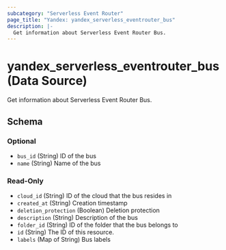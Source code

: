 ```yaml
---
subcategory: "Serverless Event Router"
page_title: "Yandex: yandex_serverless_eventrouter_bus"
description: |-
  Get information about Serverless Event Router Bus.
---
```


# yandex_serverless_eventrouter_bus (Data Source)

Get information about Serverless Event Router Bus.

<!-- schema generated by tfplugindocs -->
## Schema

### Optional

- `bus_id` (String) ID of the bus
- `name` (String) Name of the bus

### Read-Only

- `cloud_id` (String) ID of the cloud that the bus resides in
- `created_at` (String) Creation timestamp
- `deletion_protection` (Boolean) Deletion protection
- `description` (String) Description of the bus
- `folder_id` (String) ID of the folder that the bus belongs to
- `id` (String) The ID of this resource.
- `labels` (Map of String) Bus labels
